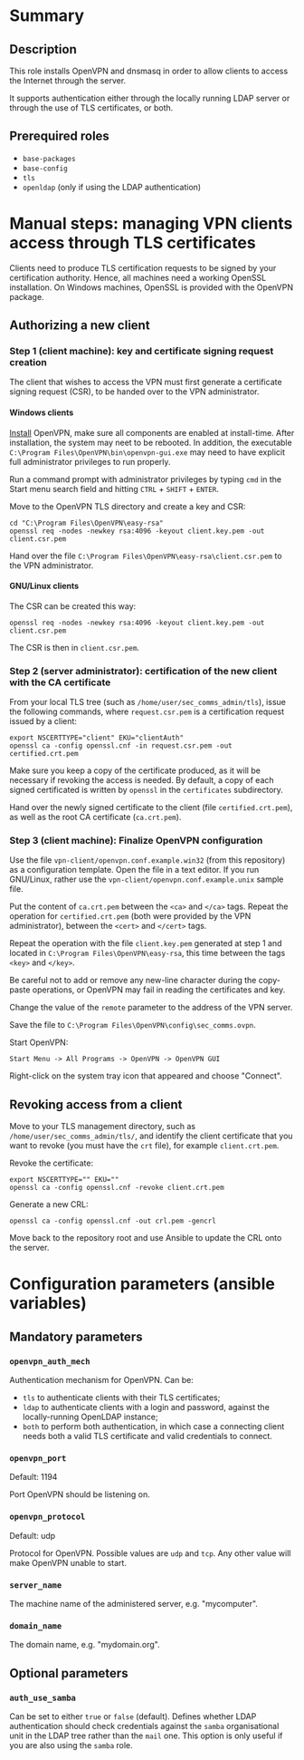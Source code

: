 # Summary

## Description

This role installs OpenVPN and dnsmasq in order to allow clients to access the
Internet through the server.

It supports authentication either through the locally running LDAP server or
through the use of TLS certificates, or both.

## Prerequired roles

- `base-packages`
- `base-config`
- `tls`
- `openldap` (only if using the LDAP authentication)

# Manual steps: managing VPN clients access through TLS certificates

Clients need to produce TLS certification requests to be signed by your
certification authority. Hence, all machines need a working OpenSSL
installation. On Windows machines, OpenSSL is provided with the OpenVPN package.

## Authorizing a new client

### Step 1 (client machine): key and certificate signing request creation

The client that wishes to access the VPN must first generate a certificate
signing request (CSR), to be handed over to the VPN administrator.

#### Windows clients

[Install](https://openvpn.net/index.php/open-source/downloads.html) OpenVPN,
make sure all components are enabled at install-time. After installation, the
system may neet to be rebooted. In addition, the executable `C:\Program
Files\OpenVPN\bin\openvpn-gui.exe` may need to have explicit full administrator
privileges to run properly.

Run a command prompt with administrator privileges by typing `cmd` in the Start
menu search field and hitting `CTRL` + `SHIFT` + `ENTER`.

Move to the OpenVPN TLS directory and create a key and CSR:

    cd "C:\Program Files\OpenVPN\easy-rsa"
    openssl req -nodes -newkey rsa:4096 -keyout client.key.pem -out client.csr.pem

Hand over the file `C:\Program Files\OpenVPN\easy-rsa\client.csr.pem` to the VPN
administrator.

#### GNU/Linux clients

The CSR can be created this way:

    openssl req -nodes -newkey rsa:4096 -keyout client.key.pem -out client.csr.pem

The CSR is then in `client.csr.pem`.

### Step 2 (server administrator): certification of the new client with the CA certificate

From your local TLS tree (such as `/home/user/sec_comms_admin/tls`), issue the
following commands, where `request.csr.pem` is a certification request issued by
a client:

    export NSCERTTYPE="client" EKU="clientAuth"
    openssl ca -config openssl.cnf -in request.csr.pem -out certified.crt.pem

Make sure you keep a copy of the certificate produced, as it will be necessary
if revoking the access is needed. By default, a copy of each signed certificated
is written by `openssl` in the `certificates` subdirectory.

Hand over the newly signed certificate to the client (file `certified.crt.pem`),
as well as the root CA certificate (`ca.crt.pem`).

### Step 3 (client machine): Finalize OpenVPN configuration

Use the file `vpn-client/openvpn.conf.example.win32` (from this repository) as a
configuration template. Open the file in a text editor. If you run GNU/Linux,
rather use the `vpn-client/openvpn.conf.example.unix` sample file.

Put the content of `ca.crt.pem` between the `<ca>` and `</ca>` tags. Repeat the
operation for `certified.crt.pem` (both were provided by the VPN administrator),
between the `<cert>` and `</cert>` tags.

Repeat the operation with the file `client.key.pem` generated at step 1 and
located in `C:\Program Files\OpenVPN\easy-rsa`, this time between the tags
`<key>` and `</key>`.

Be careful not to add or remove any new-line character during the copy-paste
operations, or OpenVPN may fail in reading the certificates and key.

Change the value of the `remote` parameter to the address of the VPN server.

Save the file to `C:\Program Files\OpenVPN\config\sec_comms.ovpn`.

Start OpenVPN:

    Start Menu -> All Programs -> OpenVPN -> OpenVPN GUI

Right-click on the system tray icon that appeared and choose "Connect".

## Revoking access from a client

Move to your TLS management directory, such as
`/home/user/sec_comms_admin/tls/`, and identify the client certificate that you
want to revoke (you must have the `crt` file), for example `client.crt.pem`.

Revoke the certificate:

    export NSCERTTYPE="" EKU=""
    openssl ca -config openssl.cnf -revoke client.crt.pem

Generate a new CRL:

    openssl ca -config openssl.cnf -out crl.pem -gencrl

Move back to the repository root and use Ansible to update the CRL onto the
server.

# Configuration parameters (ansible variables)

## Mandatory parameters

### `openvpn_auth_mech`

Authentication mechanism for OpenVPN. Can be:

- `tls` to authenticate clients with their TLS certificates;
- `ldap` to authenticate clients with a login and password, against the
  locally-running OpenLDAP instance;
- `both` to perform both authentication, in which case a connecting client needs
  both a valid TLS certificate and valid credentials to connect.

### `openvpn_port`

Default: 1194

Port OpenVPN should be listening on.

### `openvpn_protocol`

Default: udp

Protocol for OpenVPN. Possible values are `udp` and `tcp`. Any other value will
make OpenVPN unable to start.

### `server_name`

The machine name of the administered server, e.g. "mycomputer".

### `domain_name`

The domain name, e.g. "mydomain.org".

## Optional parameters

### `auth_use_samba`

Can be set to either `true` or `false` (default). Defines whether LDAP
authentication should check credentials against the `samba` organisational unit
in the LDAP tree rather than the `mail` one. This option is only useful if you
are also using the `samba` role.

